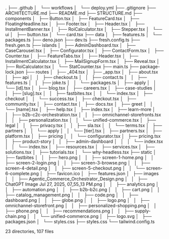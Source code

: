 .
├── .github
│   └── workflows
│       └── deploy.yml
├── .gitignore
├── ARCHITECTURE.md
├── README.md
├── STRUCTURE.md
├── components
│   ├── Button.tsx
│   ├── FeatureCard.tsx
│   ├── FloatingHeadline.tsx
│   ├── Footer.tsx
│   ├── Header.tsx
│   ├── InstallmentBanner.tsx
│   ├── RoiCalculator.tsx
│   ├── Stepper.tsx
│   └── ui
│       ├── button.tsx
│       └── card.tsx
├── data
│   ├── features.ts
│   └── packages.ts
├── deno.json
├── dev.ts
├── fresh.config.ts
├── fresh.gen.ts
├── islands
│   ├── AdminDashboard.tsx
│   ├── CaseCarousel.tsx
│   ├── Configurator.tsx
│   ├── ContactForm.tsx
│   ├── Counter.tsx
│   ├── FeatureTabs.tsx
│   ├── Header.tsx
│   ├── InstallmentCalculator.tsx
│   ├── MailSignupForm.tsx
│   ├── Reveal.tsx
│   ├── RoiCalculator.tsx
│   └── StatCounter.tsx
├── main.ts
├── package-lock.json
├── routes
│   ├── _404.tsx
│   ├── _app.tsx
│   ├── about.tsx
│   ├── api
│   │   ├── checkout.ts
│   │   ├── contact.ts
│   │   ├── features.ts
│   │   ├── joke.ts
│   │   └── packages.ts
│   ├── apply
│   │   └── [id].tsx
│   ├── blog.tsx
│   ├── careers.tsx
│   ├── case-studies
│   │   ├── [slug].tsx
│   │   ├── fastbites.tsx
│   │   └── index.tsx
│   ├── checkout
│   │   └── success.tsx
│   ├── checkout.tsx
│   ├── community.tsx
│   ├── contact.tsx
│   ├── docs.tsx
│   ├── greet
│   │   └── [name].tsx
│   ├── help.tsx
│   ├── index.tsx
│   ├── learn-more
│   │   ├── b2b-c2c-orchestration.tsx
│   │   ├── omnichannel-storefronts.tsx
│   │   ├── personalization.tsx
│   │   └── unified-commerce.tsx
│   ├── legal
│   │   ├── privacy.tsx
│   │   ├── sla.tsx
│   │   └── terms.tsx
│   ├── partners
│   │   └── apply
│   │       └── [tier].tsx
│   ├── partners.tsx
│   ├── platform.tsx
│   ├── pricing
│   │   └── configurator.tsx
│   ├── pricing.tsx
│   ├── product-story
│   │   ├── admin-dashboard
│   │   │   └── index.tsx
│   │   └── index.tsx
│   ├── resources.tsx
│   ├── services.tsx
│   ├── solutions.tsx
│   ├── tutorials.tsx
│   └── why-headless.tsx
├── static
│   ├── fastbites
│   │   ├── hero.png
│   │   ├── screen-1-home.png
│   │   ├── screen-2-login.png
│   │   ├── screen-3-browse.png
│   │   ├── screen-4-detail.png
│   │   ├── screen-5-checkout.png
│   │   └── screen-6-complete.png
│   ├── favicon.ico
│   ├── features.json
│   ├── images
│   │   ├── Agentic_Commerce_Orchestrator_Design.png
│   │   ├── ChatGPT Image Jul 27, 2025, 07_55_13 PM.png
│   │   ├── analytics.png
│   │   ├── automation.png
│   │   ├── b2b-b2c.png
│   │   ├── cart.png
│   │   ├── catalog_management.png
│   │   ├── code.png
│   │   ├── dashboard.png
│   │   ├── globe.png
│   │   ├── logo.png
│   │   ├── omnichannel-storefront.png
│   │   ├── personalized-shopping.png
│   │   ├── phone.png
│   │   ├── recommendations.png
│   │   ├── supply-chain.png
│   │   └── unified-commerce.png
│   ├── logo.svg
│   ├── packages.json
│   └── styles.css
├── styles.css
└── tailwind.config.ts

23 directories, 107 files
